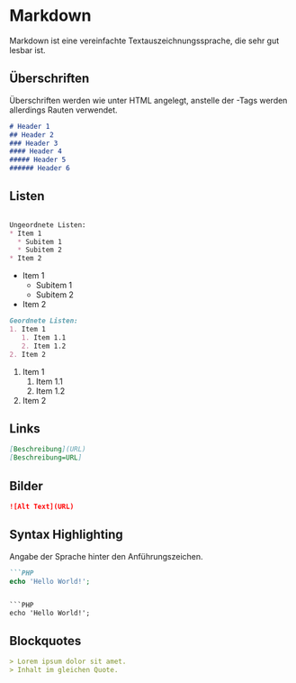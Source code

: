 ﻿# Markdown

Markdown ist eine vereinfachte Textauszeichnungssprache,
die sehr gut lesbar ist.

## Überschriften

Überschriften werden wie unter HTML angelegt, anstelle der <hx>-Tags werden allerdings Rauten verwendet.

```Markdown
# Header 1  
## Header 2  
### Header 3   
#### Header 4  
##### Header 5  
###### Header 6  
```

## Listen

```Markdown

Ungeordnete Listen:
* Item 1
  * Subitem 1
  * Subitem 2
* Item 2
```

* Item 1
  * Subitem 1
  * Subitem 2
* Item 2

```Markdown
Geordnete Listen:
1. Item 1
   1. Item 1.1
   2. Item 1.2
2. Item 2

```

1. Item 1
   1. Item 1.1
   2. Item 1.2
2. Item 2

## Links

```Markdown
[Beschreibung](URL)  
[Beschreibung=URL]
```

## Bilder

```Markdown
![Alt Text](URL)
```

## Syntax Highlighting

Angabe der Sprache hinter den Anführungszeichen.

```Markdown
```PHP
echo 'Hello World!';
```
```

```PHP
echo 'Hello World!';
```

## Blockquotes

```Markdown
> Lorem ipsum dolor sit amet.
> Inhalt im gleichen Quote.
```